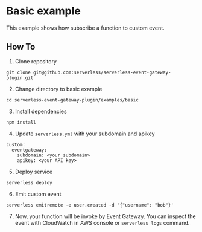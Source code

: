 # Basic example

This example shows how subscribe a function to custom event.

## How To

1. Clone repository

```
git clone git@github.com:serverless/serverless-event-gateway-plugin.git
```

2. Change directory to basic example

```
cd serverless-event-gateway-plugin/examples/basic
```

3. Install dependencies

```
npm install
```

4. Update `serverless.yml` with your subdomain and apikey

```
custom:
  eventgateway:
    subdomain: <your subdomain>
    apikey: <your API key>
```

5. Deploy service

```
serverless deploy
```

6. Emit custom event

```
serverless emitremote -e user.created -d '{"username": "bob"}'
```

7. Now, your function will be invoke by Event Gateway. You can inspect the event with CloudWatch in AWS console or `serverless logs` command.
